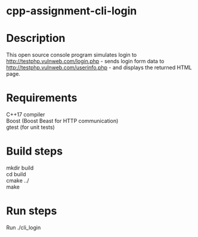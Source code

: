 # cpp-assignment-cli-login

# Description
This open source console program simulates login to http://testphp.vulnweb.com/login.php - sends login form data to http://testphp.vulnweb.com/userinfo.php - and displays the returned HTML page.

# Requirements
C++17 compiler  
Boost (Boost Beast for HTTP communication)  
gtest (for unit tests)  

# Build steps
mkdir build  
cd build  
cmake ../  
make  

# Run steps
Run ./cli_login
